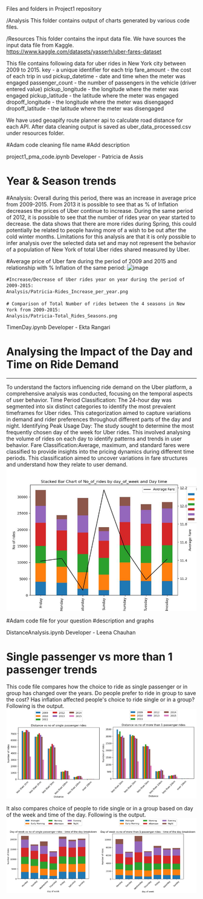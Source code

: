 Files and folders in Project1 repository

/Analysis
This folder contains output of charts generated by various code files.

/Resources
This folder contains the input data file. We have sources the input data file from Kaggle. 
https://www.kaggle.com/datasets/yasserh/uber-fares-dataset

This file contains following data for uber rides in New York city between 2009 to 2015.
key - a unique identifier for each trip
fare_amount - the cost of each trip in usd
pickup_datetime - date and time when the meter was engaged
passenger_count - the number of passengers in the vehicle (driver entered value)
pickup_longitude - the longitude where the meter was engaged
pickup_latitude - the latitude where the meter was engaged
dropoff_longitude - the longitude where the meter was disengaged
dropoff_latitude - the latitude where the meter was disengaged

We have used geoapify route planner api to calculate road distance for each API. After data cleaning output is saved as uber_data_processed.csv under resources folder.

#Adam code cleaning file name
#Add description

project1_pma_code.ipynb
Developer - Patricia de Assis

# Year & Season trends
#Analysis: 
  Overall during this period, there was an increase in average price from 2009-2015. From 2013 it is possible to see that as % of Inflation decreases the prices of Uber continue to increase. 
  During the same period of 2012, it is possible to see that the number of rides year on year started to decrease.
  the data shows that there are more rides during Spring, this could potentially be related to people having more of a wish to be out after the cold winter months. 
  Limitations for this analysis are that it is only possible to infer analysis over the selected data set and may not represent the behavior of a population of New York of total Uber rides shared measured by Uber. 

  #Average price of Uber fare during the period of 2009 and 2015 and relationship with % Inflation of the same period: 
    ![image](https://github.com/Leena-680/Project1/assets/143486132/4e8a06c7-0536-4386-a97b-ae59b91b4d06)

    #Increase/Decrease of Uber rides year on year during the period of 2009-2015:
    Analysis/Patricia-Rides_Increase_per_year.png
    
    # Comparison of Total Number of rides between the 4 seasons in New York from 2009-2015:
    Analysis/Patricia-Total_Rides_Seasons.png

TimenDay.ipynb
Developer - Ekta Rangari
# Analysing the Impact of the Day and Time on Ride Demand
_________________________________________________________________
To understand the factors influencing ride demand on the Uber platform, a comprehensive analysis was conducted, focusing on the temporal aspects of user behavior.
Time Period Classification: The 24-hour day was segmented into six distinct categories to identify the most prevalent timeframes for Uber rides. This categorization aimed to capture variations in demand and rider preferences throughout different parts of the day and night.
Identifying Peak Usage Day: The study sought to determine the most frequently chosen day of the week for Uber rides. This involved analysing the volume of rides on each day to identify patterns and trends in user behavior.
Fare Classification:Average, maximum, and standard fares were classified to provide insights into the pricing dynamics during different time periods. This classification aimed to uncover variations in fare structures and understand how they relate to user demand.
![image](day_time.jpg)


#Adam code file for your question
#description and graphs

DistanceAnalysis.ipynb
Developer - Leena Chauhan

# Single passenger vs more than 1 passenger trends
This code file compares how the choice to ride as single passenger or in group has changed over the years. Do people prefer to ride in group to save the cost? Has inflation affected people's choice to ride single or in a group? Following is the output.
![Distance](image.png)

It also compares choice of people to ride single or in a group based on day of the week and time of the day. Following is the output.
![Time](image-1.png)


